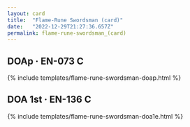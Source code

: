 ```yaml
---
layout: card
title:  "Flame-Rune Swordsman (card)"
date:   "2022-12-29T21:27:36.657Z"
permalink: flame-rune-swordsman_(card)
---
```


## DOAp &middot; EN-073 C

{% include templates/flame-rune-swordsman-doap.html %}


## DOA 1st &middot; EN-136 C

{% include templates/flame-rune-swordsman-doa1e.html %}
